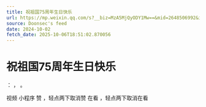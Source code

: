 ```yaml
---
title: 祝祖国75周年生日快乐
url: https://mp.weixin.qq.com/s?__biz=MzA5MjQyODY1Mw==&mid=2648506992&idx=1&sn=6713afc4c3ace03c42a0e704a5cf725f
source: Doonsec's feed
date: 2024-10-02
fetch_date: 2025-10-06T18:51:02.870056
---
```


# 祝祖国75周年生日快乐

：
，
。

视频
小程序
赞
，轻点两下取消赞
在看
，轻点两下取消在看